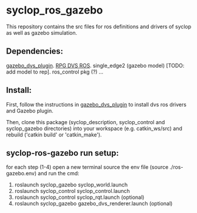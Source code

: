 # syclop_ros_gazebo
This repository contains the src files for ros definitions and drivers of syclop as well as gazebo simulation.

## Dependencies:
[gazebo_dvs_plugin](https://github.com/HBPNeurorobotics/gazebo_dvs_plugin).
[RPG DVS ROS](https://github.com/uzh-rpg/rpg_dvs_ros).
single_edge2 (gazebo model) [TODO: add model to rep].
ros_control pkg (?)
...

## Install:

First, follow the instructions in [gazebo_dvs_plugin](https://github.com/HBPNeurorobotics/gazebo_dvs_plugin) to install dvs ros drivers and Gazebo plugin.

Then, clone this package (syclop_description, syclop_control and syclop_gazebo directories) into your workspace (e.g. catkin_ws/src) and rebuild ('catkin build' or 'catkin_make').

## syclop-ros-gazebo run setup:

for each step (1-4) open a new terminal source the env file (source ./ros-gazebo.env) and run the cmd:
1. roslaunch syclop_gazebo syclop_world.launch
2. roslaunch syclop_control syclop_control.launch
3. roslaunch syclop_control syclop_rqt.launch (optional)
4. roslaunch syclop_gazebo gazebo_dvs_renderer.launch (optional)
